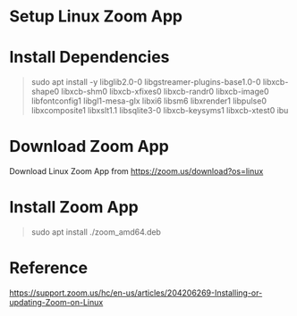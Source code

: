 # Setup Linux Zoom App

# Install Dependencies

> sudo apt install -y libglib2.0-0 libgstreamer-plugins-base1.0-0 libxcb-shape0 libxcb-shm0 libxcb-xfixes0 libxcb-randr0 libxcb-image0 libfontconfig1 libgl1-mesa-glx libxi6 libsm6 libxrender1 libpulse0 libxcomposite1 libxslt1.1 libsqlite3-0 libxcb-keysyms1 libxcb-xtest0 ibu

# Download Zoom App

Download Linux Zoom App from https://zoom.us/download?os=linux

# Install Zoom App

> sudo apt install ./zoom_amd64.deb

# Reference

https://support.zoom.us/hc/en-us/articles/204206269-Installing-or-updating-Zoom-on-Linux
